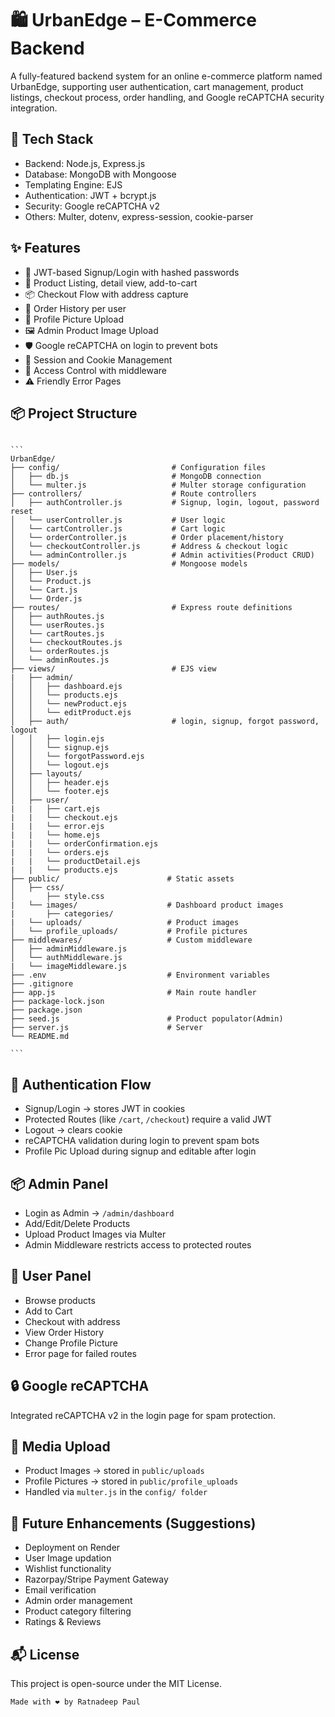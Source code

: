 # 🛍️ UrbanEdge – E-Commerce Backend
A fully-featured backend system for an online e-commerce platform named UrbanEdge, supporting user authentication, cart management, product listings, checkout process, order handling, and Google reCAPTCHA security integration.

## 🚀 Tech Stack
- Backend: Node.js, Express.js
- Database: MongoDB with Mongoose
- Templating Engine: EJS
- Authentication: JWT + bcrypt.js
- Security: Google reCAPTCHA v2
- Others: Multer, dotenv, express-session, cookie-parser

## ✨ Features
- 🔐 JWT-based Signup/Login with hashed passwords
- 🛒 Product Listing, detail view, add-to-cart
- 📦 Checkout Flow with address capture
- 🧾 Order History per user
- 👤 Profile Picture Upload
- 🖼️ Admin Product Image Upload
- 🛡️ Google reCAPTCHA on login to prevent bots
- 📁 Session and Cookie Management
- 🚫 Access Control with middleware
- ⚠️ Friendly Error Pages

## 📦 Project Structure
<pre lang="markdown"><code>
```
UrbanEdge/
├── config/                         # Configuration files
│   ├── db.js                       # MongoDB connection
│   └── multer.js                   # Multer storage configuration
├── controllers/                    # Route controllers
│   ├── authController.js           # Signup, login, logout, password reset
│   └── userController.js           # User logic
│   └── cartController.js           # Cart logic
│   └── orderController.js          # Order placement/history
│   └── checkoutController.js       # Address & checkout logic
│   └── adminController.js          # Admin activities(Product CRUD)  
├── models/                         # Mongoose models
│   ├── User.js
│   └── Product.js
│   └── Cart.js
│   └── Order.js
├── routes/                         # Express route definitions
│   ├── authRoutes.js
│   └── userRoutes.js
│   └── cartRoutes.js
│   └── checkoutRoutes.js
│   └── orderRoutes.js
│   └── adminRoutes.js
├── views/                          # EJS view
|   ├── admin/                     
│   │   ├── dashboard.ejs
│   │   └── products.ejs
│   │   └── newProduct.ejs
│   │   └── editProduct.ejs   
│   ├── auth/                       # login, signup, forgot password, logout
│   │   ├── login.ejs
│   │   └── signup.ejs
│   │   └── forgotPassword.ejs
│   │   └── logout.ejs
│   ├── layouts/
│   │   ├── header.ejs
│   │   └── footer.ejs
│   ├── user/
|   |   ├── cart.ejs
|   |   └── checkout.ejs
|   |   └── error.ejs
|   |   └── home.ejs
|   |   └── orderConfirmation.ejs
|   |   └── orders.ejs
|   |   └── productDetail.ejs
|   |   └── products.ejs
├── public/                        # Static assets
│   ├── css/
│       ├── style.css
|   └── images/                    # Dashboard product images
|       ├── categories/ 
|   └── uploads/                   # Product images
│   └── profile_uploads/           # Profile pictures
├── middlewares/                   # Custom middleware 
│   ├── adminMiddleware.js
│   └── authMiddleware.js
|   └── imageMiddleware.js
├── .env                           # Environment variables
├── .gitignore
├── app.js                         # Main route handler
├── package-lock.json
├── package.json
├── seed.js                        # Product populator(Admin)
├── server.js                      # Server
└── README.md

``` </code></pre>

## 🔐 Authentication Flow
- Signup/Login → stores JWT in cookies
- Protected Routes (like ``/cart``, ``/checkout``) require a valid JWT
- Logout → clears cookie
- reCAPTCHA validation during login to prevent spam bots
- Profile Pic Upload during signup and editable after login

## 📦 Admin Panel
- Login as Admin → ``/admin/dashboard``
- Add/Edit/Delete Products
- Upload Product Images via Multer
- Admin Middleware restricts access to protected routes

## 👤 User Panel
- Browse products
- Add to Cart
- Checkout with address
- View Order History
- Change Profile Picture
- Error page for failed routes

## 🔒 Google reCAPTCHA
Integrated reCAPTCHA v2 in the login page for spam protection.

## 📸 Media Upload
- Product Images → stored in ``public/uploads``
- Profile Pictures → stored in ``public/profile_uploads``
- Handled via ``multer.js`` in the ``config/ folder``

## 📎 Future Enhancements (Suggestions)
- Deployment on Render
- User Image updation
- Wishlist functionality
- Razorpay/Stripe Payment Gateway
- Email verification
- Admin order management
- Product category filtering
- Ratings & Reviews

## 📬 License
This project is open-source under the MIT License.

`` Made with ❤️ by Ratnadeep Paul ``
